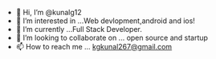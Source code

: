 - 👋 Hi, I’m @kunalg12
- 👀 I’m interested in ...Web devlopment,android and ios!
- 🌱 I’m currently ...Full Stack Developer.
- 💞️ I’m looking to collaborate on ... open source and startup
- 📫 How to reach me ... kgkunal267@gmail.com

<!---
kunalg12/kunalg12 is a ✨ special ✨ repository because its `README.md` (this file) appears on your GitHub profile.
You can click the Preview link to take a look at your changes.
--->

